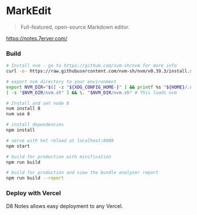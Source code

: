 # MarkEdit

> Full-featured, open-source Markdown editor.

https://notes.7erver.com/


### Build

```bash
# Install nvm - go to https://github.com/nvm-sh/nvm for more info
curl -o- https://raw.githubusercontent.com/nvm-sh/nvm/v0.39.3/install.sh | bash

# export nvm directory to your environment
export NVM_DIR="$([ -z "${XDG_CONFIG_HOME-}" ] && printf %s "${HOME}/.nvm" || printf %s "${XDG_CONFIG_HOME}/nvm")"
[ -s "$NVM_DIR/nvm.sh" ] && \. "$NVM_DIR/nvm.sh" # This loads nvm

# Install and set node 8 
nvm install 8
nvm use 8

# install dependencies
npm install

# serve with hot reload at localhost:8080
npm start

# build for production with minification
npm run build

# build for production and view the bundle analyzer report
npm run build --report
```

### Deploy with Vercel

D8 Notes allows easy deployment to any Vercel.

